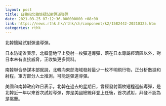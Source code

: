 ```yaml
---
layout: post
title: 日韓指北韓懷疑試射彈道導彈
date: 2021-03-25 07:12:36.000000000 +08:00
link: https://news.rthk.hk/rthk/ch/component/k2/1582442-20210325.htm
categories: rthk
---
```


北韓懷疑試射彈道導彈。

日本防衛省表示，北韓當地早上發射一枚彈道導彈，落在日本專屬經濟區以外，對日本未有直接威脅，正收集更多資料。

南韓聯合參謀本部就說，北韓向東部海域發射最少一枚不明飛行物，正分析數據和射程，軍方部分人士推測，可能是彈道導彈。

美國和南韓政府昨日表示，北韓在過去的星期日，曾經發射兩枚短程巡航導彈，是北韓近一年以來首次試射導彈，亦是美國總統拜登上任後，首次試射，拜登不認為是挑釁。
